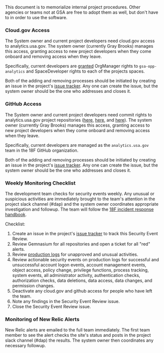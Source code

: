 
This document is to memorialize internal project procedures.  Other agencies or teams not at GSA are free to adopt them as well, but don't have to in order to use the software.  

### Cloud.gov Access 

The System owner and current project developers need cloud.gov access to analytics.usa.gov.  The system owner (currently Gray Brooks) manages this access, granting access to new project developers when they come onboard and removing access when they leave.  

Specifically, current developers are [granted](https://cloud.gov/docs/apps/managing-teammates/) OrgManager rights to `gsa-opp-analytics` and SpaceDeveloper rights to each of the projects spaces.  

Both of the adding and removing processes should be initiated by creating an issue in the project's [issue tracker](https://github.com/18F/analytics.usa.gov/issues).  Any one can create the issue, but the system owner should be the one who addresses and closes it.    


### GitHub Access 

The System owner and current project developers need commit rights to analytics.usa.gov project repositories ([here](https://github.com/18F/analytics.usa.gov), [here](https://github.com/18f/analytics-reporter), and [here](https://github.com/18f/analytics-reporter-api)).  The system owner (currently Gray Brooks) manages this access, granting access to new project developers when they come onboard and removing access when they leave.  

Specifically, current developers are managed as the `analytics.usa.gov` team in the 18F GitHub organization.   

Both of the adding and removing processes should be initiated by creating an issue in the project's [issue tracker](https://github.com/18F/analytics.usa.gov/issues).  Any one can create the issue, but the system owner should be the one who addresses and closes it.  

### Weekly Monitoring Checklist

The development team checks for security events weekly. Any unusual or suspicious activities are immediately brought to the team's attention in the project slack channel (#dap) and the system owner coordinates appropriate investigation and followup. The team will follow the [18F incident response handbook](https://handbook.18f.gov/security-incidents/).

Checklist:
1. Create an issue in the project's [issue tracker](https://github.com/18F/analytics.usa.gov/issues) to track this Security Event Review.
2. Review Gemnasium for all repositories and open a ticket for all "red" alerts.
3. Review [production logs](https://logs.fr.cloud.gov) for unapproved and unusual activities. 
4. Review actionable security events on production logs for successful and unsuccessful account logon events, account management events, object access, policy change, privilege functions, process tracking, system events, all administrator activity, authentication checks, authorization checks, data deletions, data access, data changes, and permission changes.
5. Deactivate any cloud.gov and github access for people who have left the team.
6. Note any findings in the Security Event Review issue.
7. Close the Security Event Review issue.

### Monitoring of New Relic Alerts

New Relic alerts are emailed to the full team immediately.  The first team member to see the alert checks the site's status and posts in the project slack channel (#dap) the results.  The system owner then coordinates any necessary followup.  

